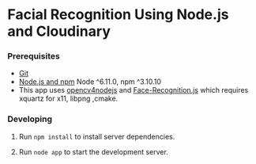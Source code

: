 # Facial Recognition Using Node.js and Cloudinary

### Prerequisites

- [Git](https://git-scm.com/)
- [Node.js and npm](nodejs.org) Node ^6.11.0, npm ^3.10.10
- This app uses [opencv4nodejs](https://github.com/justadudewhohacks/opencv4nodejs) and [Face-Recognition.js](https://github.com/justadudewhohacks/face-recognition.js) which requires xquartz for x11, libpng ,cmake.

### Developing

1. Run `npm install` to install server dependencies.

2. Run `node app` to start the development server.
